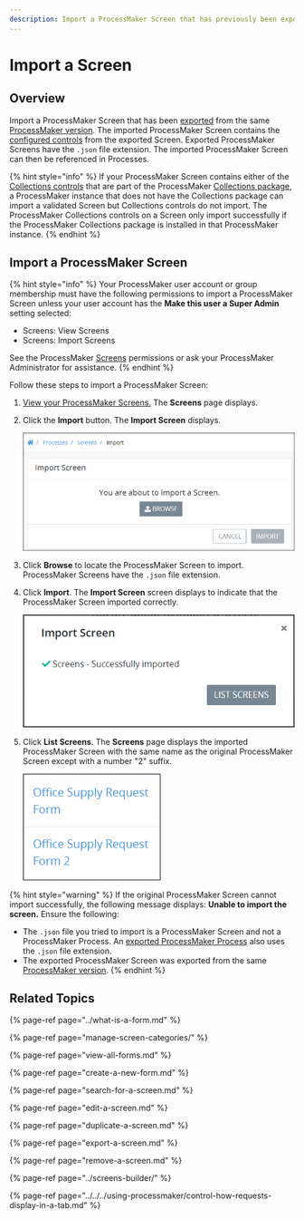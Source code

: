 ```yaml
---
description: Import a ProcessMaker Screen that has previously been exported.
---
```


# Import a Screen

## Overview

Import a ProcessMaker Screen that has been [exported](export-a-screen.md) from the same [ProcessMaker version](../../../using-processmaker/application-version-details.md#view-processmaker-version-information). The imported ProcessMaker Screen contains the [configured controls](../screens-builder/control-descriptions/) from the exported Screen. Exported ProcessMaker Screens have the `.json` file extension. The imported ProcessMaker Screen can then be referenced in Processes.

{% hint style="info" %}
If your ProcessMaker Screen contains either of the [Collections controls](../screens-builder/control-descriptions/processmaker-collection-controls/) that are part of the ProcessMaker [Collections package](../../../package-development-distribution/package-a-connector/collections.md), a ProcessMaker instance that does not have the Collections package can import a validated Screen but Collections controls do not import. The ProcessMaker Collections controls on a Screen only import successfully if the ProcessMaker Collections package is installed in that ProcessMaker instance.
{% endhint %}

## Import a ProcessMaker Screen

{% hint style="info" %}
Your ProcessMaker user account or group membership must have the following permissions to import a ProcessMaker Screen unless your user account has the **Make this user a Super Admin** setting selected:

* Screens: View Screens
* Screens: Import Screens

See the ProcessMaker [Screens](../../../processmaker-administration/permission-descriptions-for-users-and-groups.md#screens) permissions or ask your ProcessMaker Administrator for assistance.
{% endhint %}

Follow these steps to import a ProcessMaker Screen:

1. [View your ProcessMaker Screens.](view-all-forms.md) The **Screens** page displays.
2. Click the **Import** button. The **Import Screen** displays.  

   ![](../../../.gitbook/assets/import-screen-processes.png)

3. Click **Browse** to locate the ProcessMaker Screen to import. ProcessMaker Screens have the `.json` file extension.
4. Click **Import**. The **Import Screen** screen displays to indicate that the ProcessMaker Screen imported correctly.  

   ![](../../../.gitbook/assets/import-screen-screen-processes.png)

5. Click **List Screens**. The **Screens** page displays the imported ProcessMaker Screen with the same name as the original ProcessMaker Screen except with a number "2" suffix.  

   ![](../../../.gitbook/assets/imported-screen-name-processes.png)

{% hint style="warning" %}
If the original ProcessMaker Screen cannot import successfully, the following message displays: **Unable to import the screen.** Ensure the following:

* The `.json` file you tried to import is a ProcessMaker Screen and not a ProcessMaker Process. An [exported ProcessMaker Process](../../viewing-processes/view-the-list-of-processes/export-a-bpmn-compliant-process.md) also uses the `.json` file extension.
* The exported ProcessMaker Screen was exported from the same [ProcessMaker version](../../../using-processmaker/application-version-details.md#view-processmaker-version-information).
{% endhint %}

## Related Topics

{% page-ref page="../what-is-a-form.md" %}

{% page-ref page="manage-screen-categories/" %}

{% page-ref page="view-all-forms.md" %}

{% page-ref page="create-a-new-form.md" %}

{% page-ref page="search-for-a-screen.md" %}

{% page-ref page="edit-a-screen.md" %}

{% page-ref page="duplicate-a-screen.md" %}

{% page-ref page="export-a-screen.md" %}

{% page-ref page="remove-a-screen.md" %}

{% page-ref page="../screens-builder/" %}

{% page-ref page="../../../using-processmaker/control-how-requests-display-in-a-tab.md" %}

